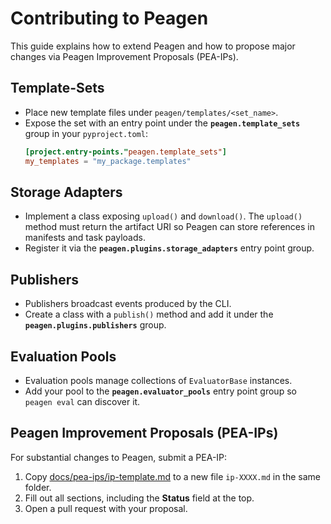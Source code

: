 # Contributing to Peagen

This guide explains how to extend Peagen and how to propose major changes via Peagen Improvement Proposals (PEA-IPs).

## Template-Sets

- Place new template files under `peagen/templates/<set_name>`.
- Expose the set with an entry point under the **`peagen.template_sets`** group in your `pyproject.toml`:
  ```toml
  [project.entry-points."peagen.template_sets"]
  my_templates = "my_package.templates"
  ```

## Storage Adapters

- Implement a class exposing `upload()` and `download()`.
  The `upload()` method must return the artifact URI so Peagen can store
  references in manifests and task payloads.
- Register it via the **`peagen.plugins.storage_adapters`** entry point group.

## Publishers

- Publishers broadcast events produced by the CLI.
- Create a class with a `publish()` method and add it under the **`peagen.plugins.publishers`** group.

## Evaluation Pools

- Evaluation pools manage collections of `EvaluatorBase` instances.
- Add your pool to the **`peagen.evaluator_pools`** entry point group so `peagen eval` can discover it.

## Peagen Improvement Proposals (PEA-IPs)

For substantial changes to Peagen, submit a PEA-IP:

1. Copy [docs/pea-ips/ip-template.md](docs/pea-ips/ip-template.md) to a new file `ip-XXXX.md` in the same folder.
2. Fill out all sections, including the **Status** field at the top.
3. Open a pull request with your proposal.


